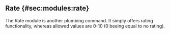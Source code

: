 ## Rate {#sec:modules:rate}

The Rate module is another plumbing command. It simply offers rating functionality, whereas allowed values are 0-10 (0 beeing equal to no rating).



